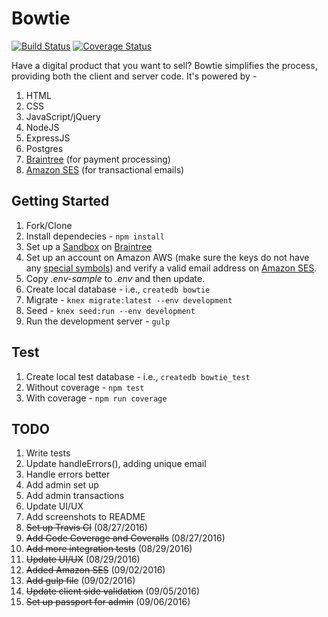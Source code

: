 # Bowtie

[![Build Status](https://travis-ci.org/mjhea0/bowtie.svg?branch=master)](https://travis-ci.org/mjhea0/bowtie)
[![Coverage Status](https://coveralls.io/repos/github/mjhea0/bowtie/badge.svg?branch=master)](https://coveralls.io/github/mjhea0/bowtie?branch=master)

Have a digital product that you want to sell? Bowtie simplifies the process, providing both the client and server code. It's powered by -

1. HTML
1. CSS
1. JavaScript/jQuery
1. NodeJS
1. ExpressJS
1. Postgres
1. [Braintree](https://www.braintreepayments.com/) (for payment processing)
1. [Amazon SES](https://aws.amazon.com/ses/) (for transactional emails)

## Getting Started

1. Fork/Clone
1. Install dependecies - `npm install`
1. Set up a [Sandbox](https://sandbox.braintreegateway.com) on [Braintree](https://www.braintreepayments.com/)
1. Set up an account on Amazon AWS (make sure the keys do not have any [special symbols](https://github.com/andris9/nodemailer-ses-transport#warning-about-aws-tokens)) and verify a valid email address on [Amazon SES](https://aws.amazon.com/ses/).
1. Copy *.env-sample* to *.env* and then update.
1. Create local database - i.e., `createdb bowtie`
1. Migrate - `knex migrate:latest --env development`
1. Seed - `knex seed:run --env development`
1. Run the development server - `gulp`

## Test

1. Create local test database - i.e., `createdb bowtie_test`
1. Without coverage - `npm test`
1. With coverage - `npm run coverage`

## TODO

1. Write tests
1. Update handleErrors(), adding unique email
1. Handle errors better
1. Add admin set up
1. Add admin transactions
1. Update UI/UX
1. Add screenshots to README
1. ~~Set up Travis CI~~ (08/27/2016)
1. ~~Add Code Coverage and Coveralls~~ (08/27/2016)
1. ~~Add more integration tests~~ (08/29/2016)
1. ~~Update UI/UX~~ (08/29/2016)
1. ~~Added Amazon SES~~ (09/02/2016)
1. ~~Add gulp file~~ (09/02/2016)
1. ~~Update client side validation~~ (09/05/2016)
1. ~~Set up passport for admin~~ (09/06/2016)
